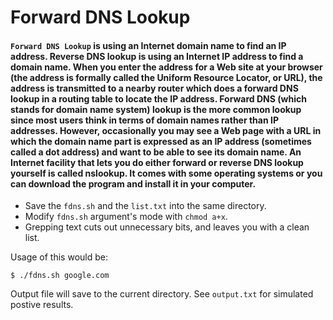 # Forward DNS Lookup

#### `Forward DNS Lookup` is using an Internet domain name to find an IP address. Reverse DNS lookup is using an Internet IP address to find a domain name. When you enter the address for a Web site at your browser (the address is formally called the Uniform Resource Locator, or URL), the address is transmitted to a nearby router which does a forward DNS lookup in a routing table to locate the IP address. Forward DNS (which stands for domain name system) lookup is the more common lookup since most users think in terms of domain names rather than IP addresses. However, occasionally you may see a Web page with a URL in which the domain name part is expressed as an IP address (sometimes called a dot address) and want to be able to see its domain name. An Internet facility that lets you do either forward or reverse DNS lookup yourself is called nslookup. It comes with some operating systems or you can download the program and install it in your computer.

* Save the `fdns.sh` and the `list.txt` into the same directory.
* Modify `fdns.sh` argument's mode with `chmod a+x`.
* Grepping text cuts out unnecessary bits, and leaves you with a clean list.

Usage of this would be:

`$ ./fdns.sh google.com`

Output file will save to the current directory. See `output.txt` for simulated postive results.
